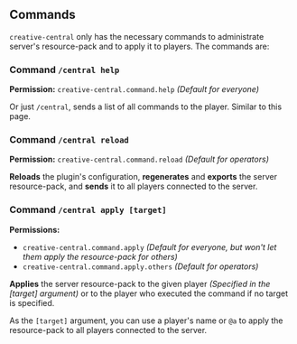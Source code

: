 ## Commands

`creative-central` only has the necessary commands to administrate server's resource-pack
and to apply it to players. The commands are:



### Command `/central help`
**Permission:** `creative-central.command.help` *(Default for everyone)*

Or just `/central`, sends a list of all commands to the player. Similar
to this page.


### Command `/central reload`
**Permission:** `creative-central.command.reload` *(Default for operators)*

**Reloads** the plugin's configuration, **regenerates** and **exports** the server
resource-pack, and **sends** it to all players connected to the server.


### Command `/central apply [target]`

**Permissions:**
- `creative-central.command.apply` *(Default for everyone, but won't let them apply the resource-pack for others)*
- `creative-central.command.apply.others` *(Default for operators)*

**Applies** the server resource-pack to the given player *(Specified in the [target]
argument)* or to the player who executed the command if no target is specified.

As the `[target]` argument, you can use a player's name or `@a` to apply the resource-pack
to all players connected to the server.
